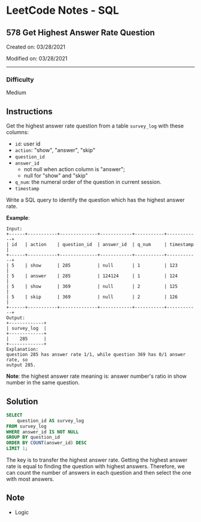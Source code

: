 # LeetCode Notes - SQL

## 578 Get Highest Answer Rate Question

Created on: 03/28/2021

Modified on: 03/28/2021

---

### Difficulty

Medium

## Instructions

Get the highest answer rate question from a table `survey_log` with these 
columns: 

- `id`: user id
- `action`: "show", "answer", "skip"
- `question_id`
- `answer_id`
  - not null when action column is "answer"; 
  - null for "show" and "skip"
- `q_num`: the numeral order of the question in current session.
- `timestamp`

Write a SQL query to identify the question which has the highest answer rate.

**Example**:

```
Input:
+------+-----------+--------------+------------+-----------+------------+
| id   | action    | question_id  | answer_id  | q_num     | timestamp  |
+------+-----------+--------------+------------+-----------+------------+
| 5    | show      | 285          | null       | 1         | 123        |
| 5    | answer    | 285          | 124124     | 1         | 124        |
| 5    | show      | 369          | null       | 2         | 125        |
| 5    | skip      | 369          | null       | 2         | 126        |
+------+-----------+--------------+------------+-----------+------------+
Output:
+-------------+
| survey_log  |
+-------------+
|    285      |
+-------------+
Explanation:
question 285 has answer rate 1/1, while question 369 has 0/1 answer rate, so 
output 285.
```

**Note**: the highest answer rate meaning is: answer number's ratio in show 
number in the same question. 


## Solution

``` sql
SELECT 
    question_id AS survey_log
FROM survey_log
WHERE answer_id IS NOT NULL
GROUP BY question_id
ORDER BY COUNT(answer_id) DESC
LIMIT 1;
```

The key is to transfer the highest answer rate. Getting the highest answer rate 
is equal to finding the question with highest answers. Therefore, we can count 
the number of answers in each question and then select the one with most 
answers.

## Note

- Logic